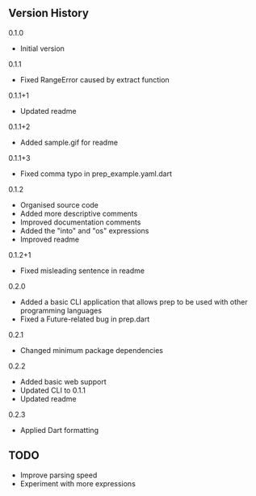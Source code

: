 ## Version History

0.1.0
- Initial version

0.1.1
- Fixed RangeError caused by extract function

0.1.1+1
- Updated readme

0.1.1+2
- Added sample.gif for readme

0.1.1+3
- Fixed comma typo in prep_example.yaml.dart

0.1.2
- Organised source code
- Added more descriptive comments
- Improved documentation comments
- Added the "into" and "os" expressions
- Improved readme

0.1.2+1
- Fixed misleading sentence in readme

0.2.0
- Added a basic CLI application that allows prep to be used with other programming languages
- Fixed a Future-related bug in prep.dart

0.2.1
- Changed minimum package dependencies

0.2.2
- Added basic web support
- Updated CLI to 0.1.1
- Updated readme

0.2.3
- Applied Dart formatting

## TODO

- Improve parsing speed
- Experiment with more expressions
